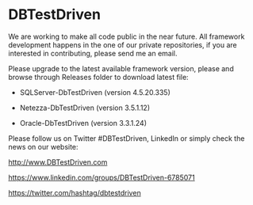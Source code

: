 DBTestDriven
============
We are working to make all code public in the near future. All framework development happens in the one of our private repositories, if you are interested in contributing, please send me an email. 

Please upgrade to the latest available framework version, please and browse through Releases folder to download latest file:

 - SQLServer-DbTestDriven (version 4.5.20.335)

 - Netezza-DbTestDriven (version 3.5.1.12)

 - Oracle-DbTestDriven (version 3.3.1.24)



Please follow us on Twitter #DBTestDriven, LinkedIn or simply check the news on our website: 

http://www.DBTestDriven.com

https://www.linkedin.com/groups/DBTestDriven-6785071

https://twitter.com/hashtag/dbtestdriven

